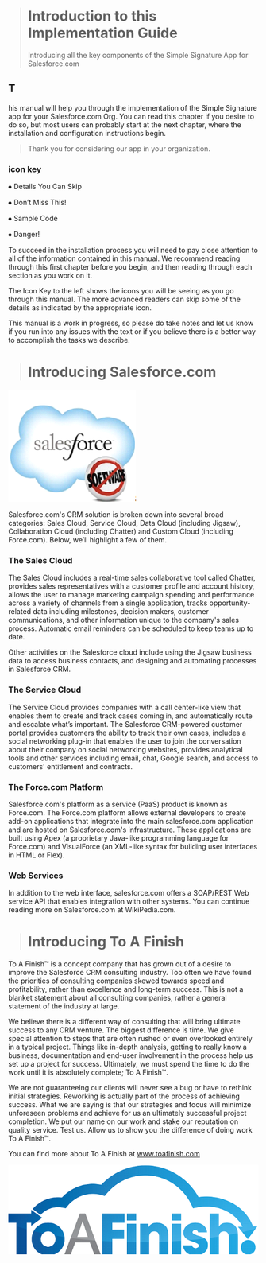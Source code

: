 > # Introduction to this Implementation Guide
> Introducing all the key components of the Simple Signature App for Salesforce.com
## T
his manual will help you through the implementation of the Simple Signature app for your Salesforce.com Org.  You can read this chapter if you desire to do so, but most users can probably start at the next chapter, where the installation and configuration instructions begin.
> Thank you for considering our app in your organization. 

### icon key
⦁	Details You Can Skip

⦁	Don’t Miss This!

⦁	Sample Code

⦁	Danger!

To succeed in the installation process you will need to pay close attention to all of the information contained in this manual.  We recommend reading through this first chapter before you begin, and then reading through each section as you work on it.

The Icon Key to the left shows the icons you will be seeing as you go through this manual.  The more advanced readers can skip some of the details as indicated by the appropriate icon.

This manual is a work in progress, so please do take notes and let us know if you run into any issues with the text or if you believe there is a better way to accomplish the tasks we describe.
 

> # Introducing Salesforce.com

![alt text](images/src8.png "Signature Process")

Salesforce.com's CRM solution is broken down into several broad categories: Sales Cloud, Service Cloud, Data Cloud (including Jigsaw), Collaboration Cloud (including Chatter) and Custom Cloud (including Force.com).  Below, we’ll highlight a few of them.


### The Sales Cloud

The Sales Cloud includes a real-time sales collaborative tool called Chatter, provides sales representatives with a customer profile and account history, allows the user to manage marketing campaign spending and performance across a variety of channels from a single application, tracks opportunity-related data including milestones, decision makers, customer communications, and other information unique to the company's sales process. Automatic email reminders can be scheduled to keep teams up to date.

Other activities on the Salesforce cloud include using the Jigsaw business data to access business contacts, and designing and automating processes in Salesforce CRM.

### The Service Cloud

The Service Cloud provides companies with a call center-like view that enables them to create and track cases coming in, and automatically route and escalate what’s important. The Salesforce CRM-powered customer portal provides customers the ability to track their own cases, includes a social networking plug-in that enables the user to join the conversation about their company on social networking websites, provides analytical tools and other services including email, chat, Google search, and access to customers' entitlement and contracts. 

### The Force.com Platform

Salesforce.com's platform as a service (PaaS) product is known as Force.com. The Force.com platform allows external developers to create add-on applications that integrate into the main salesforce.com application and are hosted on Salesforce.com's infrastructure.
These applications are built using Apex (a proprietary Java-like programming language for Force.com) and VisualForce (an XML-like syntax for building user interfaces in HTML or Flex).

### Web Services

In addition to the web interface, salesforce.com offers a SOAP/REST Web service API that enables integration with other systems. 
You can continue reading more on Salesforce.com at WikiPedia.com.

> # Introducing To A Finish

To A Finish™ is a concept company that has grown out of a desire to improve the Salesforce CRM consulting industry. Too often we have found the priorities of consulting companies skewed towards speed and profitability, rather than excellence and long-term success. This is not a blanket statement about all consulting companies, rather a general statement of the industry at large.

We believe there is a different way of consulting that will bring ultimate success to any CRM venture. The biggest difference is time. We give special attention to steps that are often rushed or even overlooked entirely in a typical project. Things like in-depth analysis, getting to really know a business, documentation and end-user involvement in the process help us set up a project for success. Ultimately, we must spend the time to do the work until it is absolutely complete; To A Finish™.

We are not guaranteeing our clients will never see a bug or have to rethink initial strategies. Reworking is actually part of the process of achieving success. What we are saying is that our strategies and focus will minimize unforeseen problems and achieve for us an ultimately successful project completion. We put our name on our work and stake our reputation on quality service.
Test us. Allow us to show you the difference of doing work To A Finish™.

You can find more about To A Finish at www.toafinish.com

![alt text](images/src9.png "Signature Process")  


